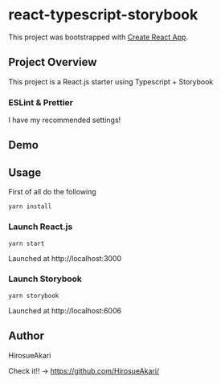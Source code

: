 # react-typescript-storybook

This project was bootstrapped with [Create React App](https://github.com/facebook/create-react-app).

## Project Overview

This project is a React.js starter using Typescript + Storybook

### ESLint & Prettier
I have my recommended settings!

## Demo

## Usage

First of all do the following
```
yarn install
```

### Launch React.js
```
yarn start
```
Launched at http://localhost:3000

### Launch Storybook
```
yarn storybook
```
Launched at http://localhost:6006

## Author
HirosueAkari

Check it!! → https://github.com/HirosueAkari/

